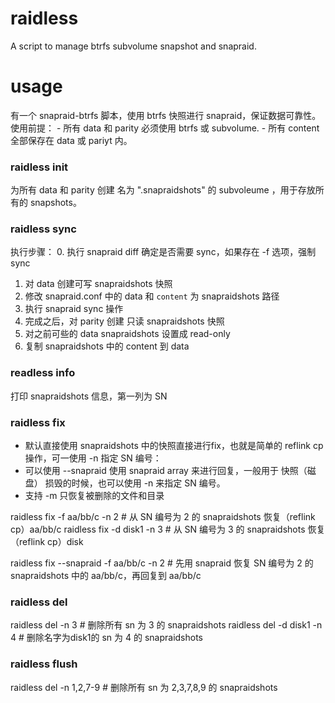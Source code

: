 # raidless
A script to manage btrfs subvolume snapshot and snapraid.

# usage
有一个 snapraid-btrfs 脚本，使用 btrfs 快照进行 snapraid，保证数据可靠性。
使用前提：
    - 所有 data 和 parity 必须使用 btrfs 或 subvolume.
    - 所有 content 全部保存在 data 或 pariyt 内。

### raidless init
为所有 data 和 parity 创建 名为 ".snapraidshots" 的 subvoleume ，用于存放所有的 snapshots。

### raidless sync
  执行步骤：
  0. 执行 snapraid diff 确定是否需要 sync，如果存在 -f 选项，强制 sync
  1. 对 data 创建可写 snapraidshots 快照
  2. 修改 snapraid.conf 中的 data 和 `content` 为 snapraidshots 路径
  3. 执行 snapraid sync 操作
  4. 完成之后，对 parity 创建 只读 snapraidshots 快照
  5. 对之前可些的 data snapraidshots 设置成 read-only
  6. 复制 snapraidshots 中的 content 到 data

### readless info
  打印 snapraidshots 信息，第一列为 SN

### raidless fix
  - 默认直接使用 snapraidshots 中的快照直接进行fix，也就是简单的 reflink cp 操作，可一使用 -n 指定 SN 编号： 
  - 可以使用 --snapraid 使用 snapraid array 来进行回复，一般用于 快照（磁盘） 损毁的时候，也可以使用 -n 来指定 SN 编号。
  - 支持 -m 只恢复被删除的文件和目录

  raidless fix -f aa/bb/c -n 2 # 从 SN 编号为 2 的 snapraidshots 恢复（reflink cp）aa/bb/c 
  raidless fix -d disk1 -n 3 # 从 SN 编号为 3 的 snapraidshots 恢复（reflink cp）disk
  
  raidless fix --snapraid -f aa/bb/c -n 2 # 先用 snapraid 恢复 SN 编号为 2 的 snapraidshots 中的 aa/bb/c，再回复到 aa/bb/c

### raidless del
  raidless del -n 3 # 删除所有 sn 为 3 的 snapraidshots
  raidless del -d disk1 -n 4 # 删除名字为disk1的 sn 为 4 的 snapraidshots

### raidless flush
  raidless del -n 1,2,7-9 # 删除所有 sn 为 2,3,7,8,9 的 snapraidshots